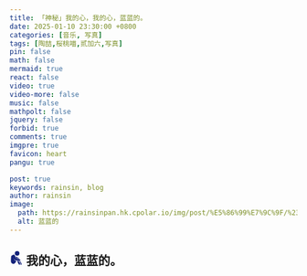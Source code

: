 ```yaml
---
title: 「神秘」我的心，我的心，蓝蓝的。
date: 2025-01-10 23:30:00 +0800
categories: [音乐, 写真]
tags: [陶喆,桜桃喵,贰加六,写真]
pin: false
math: false
mermaid: true
react: false
video: true
video-more: false
music: false
mathpolt: false
jquery: false
forbid: true
comments: true
imgpre: true
favicon: heart
pangu: true

post: true
keywords: rainsin, blog
author: rainsin
image:
  path: https://rainsinpan.hk.cpolar.io/img/post/%E5%86%99%E7%9C%9F/%23%E8%B4%B0%E5%8A%A0%E5%85%AD%20-%20%E6%82%B2%E4%BC%A4%E4%B9%8B%E7%A7%8B%20%5B27P-333MB%5D%20%2320230903b/c%20(27).webp
  alt: 蓝蓝的
---
```


## <svg t="1730727801341" class="icon" viewBox="0 0 1024 1024" version="1.1" xmlns="http://www.w3.org/2000/svg" p-id="7083" width="24" height="24"><path d="M737.387627 759.33963l67.531082 10.415666q86.740302 162.808815 90.752895 176.041833c4.097967 13.318393 9.220426 50.626968-10.244918 66.677339s-85.374313 14.85513-67.018836 0a41.918788 41.918788 0 0 0 14.769757-56.261673q-10.159543-29.88101-95.875354-196.873165z m-173.651352-28.088149l133.354677 27.31978a1601.365989 1601.365989 0 0 1 95.533856 194.226562c7.342191 29.283389 0.768369 47.89499-32.612988 56.517795a68.726322 68.726322 0 0 1-82.642335-37.2232 1198.740729 1198.740729 0 0 1-65.652846-132.330185q-21.002081-46.529001-47.89499-108.510752zM610.009152 478.116643a122.256016 122.256016 0 0 1 61.896377 23.734059 249.378368 249.378368 0 0 1 53.956566 88.789285l-59.762019-13.745264z m-150.344165-67.531082a207.374206 207.374206 0 0 1 103.217545 36.198709 348.156448 348.156448 0 0 1 70.433808 132.500934l-120.463156-29.112641zM563.6509 0.02049a171.260872 171.260872 0 0 1 173.651353 168.699642 173.736727 173.736727 0 0 1-347.388079 0A171.175498 171.175498 0 0 1 563.6509 0.02049z" fill="#13227a" p-id="7084"></path><path d="M308.210956 281.755723a79.141988 79.141988 0 0 1 74.873272 36.967077l105.010405 246.561016 159.13772 34.149725q147.612187 23.051065 147.612187 72.738915t-58.39603 52.590577q-315.884958-49.943973-339.362894-60.871885c-23.477936-10.927912-70.775305-158.625474-80.422603-152.051652a508.745531 508.745531 0 0 0 54.554186 170.748626 160.162211 160.162211 0 0 0 49.004856 17.928606l88.020916 24.331679-27.575903 51.224588-47.638866 89.301531a179.286057 179.286057 0 0 1-195.080306 85.374313A189.189478 189.189478 0 0 1 99.983007 791.269623a3169.265247 3169.265247 0 0 1 14.086761-363.438451C128.75415 314.027213 254.681262 281.755723 308.210956 281.755723z" fill="#13227a" p-id="7085"></path><path d="M308.210956 281.4996a71.629049 71.629049 0 0 1 74.873272 36.967077l105.010405 246.561016 159.13772 34.149725q147.612187 23.051065 147.612187 72.738915t-58.39603 52.590577q-315.884958-49.943973-339.362894-60.871885a364.121445 364.121445 0 0 1-80.422603-152.051652c-27.832026-46.443626-120.804653-232.730377-8.452057-230.083773z" fill="#13227a" p-id="7086"></path></svg> 我的心，蓝蓝的。

<div id="blue" style="width: 100%;aspect-ratio: 1920 / 1080;margin:20px 0;"></div>

<div id="lanlande"></div>

<script>
window.load_event = {
    ...window.load_event,
    player_video: () => {

      new Artplayer({
        container: '#blue',
        url: 'https://rainsinpan.hk.cpolar.io/music/%E6%B2%99%E6%BB%A9.mov',
        theme: "#1677b3",
          autoMini: false,
          flip: true,
          playbackRate: true,
          screenshot: true,
          hotkey: true,
          pip: true,
          mutex: true,
          fullscreen: true,
          fullscreenWeb: true,
          miniProgressBar: true,
          playsInline: true,
          setting: true,
          autoOrientation: true,
      });
    }
}
</script>

<style>
  .aplayer{
    font-family: unset;
  }
  .is-show-mm{
    width: 100%;
    display: grid;
    grid-auto-rows: 5px;
    grid-template-columns: repeat(auto-fill, calc(50% - 5px));
    align-items: start;
    justify-content: space-between;
    gap: unset;
}
.is-show-mm img{
    width: 100%;
    cursor: zoom-in;
}
</style>

<script src="https://rainsinpan.hk.cpolar.io/img/post/%E5%86%99%E7%9C%9F/index.min.js"></script>

